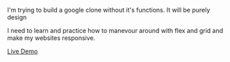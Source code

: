 I'm trying to build a google clone without it's functions. It will be purely design

I need to learn and practice how to manevour around with flex and grid and make my websites responsive.

[Live Demo](https://realsarius.github.io/google-homepage/)
